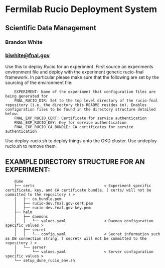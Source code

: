 
# Fermilab Rucio Deployment System
## Scientific Data Management
### Brandon White
### bjwhite@fnal.gov

Use this to deploy Rucio for an experiment. First source an experiments environment file and deploy with the experiment generic rucio-fnal framework.
In particular please make sure that the following are set by the sourcing of the environment file:
~~~~
    EXPERIMENT: Name of the experiment that configuration files are being generated for
    FNAL_RUCIO_DIR: Set to the top level directory of the rucio-fnal repository (i.e. the directory this README resides in). Enables configuration files to be found in the directory structure detailed below.
    FNAL_EXP_RUCIO_CERT: Certificate for service authentication
    FNAL_EXP_RUCIO_KEY: Key for service authentication
    FNAL_EXP_RUCIO_CA_BUNDLE: CA certificates for service authentication
~~~~

Use deploy-rucio.sh to deploy things onto the OKD cluster.
Use undeploy-rucio.sh to remove them.

## EXAMPLE DIRECTORY STRUCTURE FOR AN EXPERIMENT:
~~~~
    dune
    ├── certs                               < Experiment specific certificate, key, and CA certificate bundle. ( certs/ will not be committed to the repository ) >
    │   ├── ca_bundle.pem
    │   ├── rucio-dev.fnal.gov-cert.pem
    │   ├── rucio-dev.fnal.gov-key.pem
    ├── helm
    │   ├── daemons
    │   │   └── values.yaml                 < Daemon configuration specific values > 
    │   ├── secret
    │   │   └── config.yaml                 < Secret information such as DB connection string. ( secret/ will not be committed to the repository ) >
    │   └── server
    │       └── values.yaml                 < Server configuration specific values >
    └── setup_dune_rucio_env.sh
~~~~
